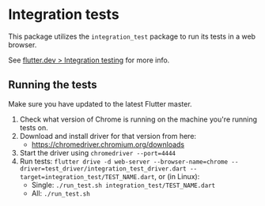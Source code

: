 # Integration tests

This package utilizes the `integration_test` package to run its tests in a web browser.

See [flutter.dev > Integration testing](https://flutter.dev/docs/testing/integration-tests) for more info.

## Running the tests

Make sure you have updated to the latest Flutter master.

1. Check what version of Chrome is running on the machine you're running tests on.
2. Download and install driver for that version from here:
    * <https://chromedriver.chromium.org/downloads>
3. Start the driver using `chromedriver --port=4444`
4. Run tests: `flutter drive -d web-server --browser-name=chrome --driver=test_driver/integration_test_driver.dart --target=integration_test/TEST_NAME.dart`, or (in Linux):
    * Single: `./run_test.sh integration_test/TEST_NAME.dart`
    * All: `./run_test.sh`
